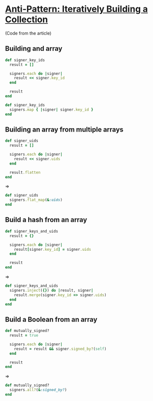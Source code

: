 # [Anti-Pattern: Iteratively Building a Collection](https://robots.thoughtbot.com/iteration-as-an-anti-pattern)
(Code from the article)

## Building and array
```ruby
def signer_key_ids
  result = []

  signers.each do |signer|
    result << signer.key_id
  end

  result
end

def signer_key_ids
  signers.map { |signer| signer.key_id }
end
```

## Building an array from multiple arrays

```ruby
def signer_uids
  result = []

  signers.each do |signer|
    result << signer.uids
  end

  result.flatten
end
```
=>
```ruby
def signer_uids
  signers.flat_map(&:uids)
end
```

## Build a hash from an array
```ruby
def signer_keys_and_uids
  result = {}

  signers.each do |signer|
    result[signer.key_id] = signer.uids
  end

  result
end
```
=>

```ruby
def signer_keys_and_uids
  signers.inject({}) do |result, signer|
    result.merge(signer.key_id => signer.uids)
  end
end
```

## Build a Boolean from an array
```ruby
def mutually_signed?
  result = true

  signers.each do |signer|
    result = result && signer.signed_by?(self)
  end

  result
end
```
=>
```ruby
def mutually_signed?
  signers.all?(&:signed_by?)
end
```

